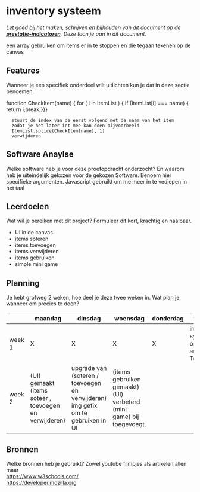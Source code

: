 # inventory systeem
*Let goed bij het maken, schrijven en bijhouden van dit document op de **[prestatie-indicatoren](https://drive.google.com/drive/folders/1y8l0Zr4E8b6gYJui_pSzQaoWr-gEr6JN?usp=sharing)**. Deze toon je aan in dit document.*

een array gebruiken om items er in te stoppen en die tegaan tekenen op de canvas 

## Features
Wanneer je een specifiek onderdeel wilt uitlichten kun je dat in deze sectie benoemen.

function CheckItem(name) {
  for ( i in ItemList ) {
      if (ItemList[i] === name)
      { return i;break;}}}
      
      stuurt de index van de eerst volgend met de naam van het item
      zodat je het later iet mee kan doen bijvoorbeeld 
      ItemList.splice(CheckItem(name), 1)
      verwijderen

## Software Anaylse 
Welke software heb je voor deze proefopdracht onderzocht? En waarom heb je uiteindelijk gekozen voor de gekozen Software. Benoem hier specifieke argumenten.
Javascript gebruikt om me meer in te vediepen in het taal

## Leerdoelen 
Wat wil je bereiken met dit project? Formuleer dit kort, krachtig en haalbaar.
- UI in de canvas
- items soteren
- items toevoegen
- items verwijderen
- items gebruiken
- simple mini game

## Planning 
Je hebt grofweg 2 weken, hoe deel je deze twee weken in. Wat plan je wanneer om precies te doen?

| | maandag | dinsdag | woensdag | donderdag | vrijdag |
| --- | --- | --- | --- | --- | --- |
|week 1 |X|X|X|X|inventory system ondezoek array Test||
|week 2 |(UI) gemaakt (items soteer , toevoegen en verwijderen)|upgrade van (soteren / toevoegen en verwijderen) img gefix om te gebruiken in UI|(items gebruiken gemaakt) (UI) verbeterd (mini game) bij toegevoegt.|

## Bronnen
Welke bronnen heb je gebruikt? Zowel youtube filmpjes als artikelen
allen maar                                                                       
https://www.w3schools.com/         
https://developer.mozilla.org          

